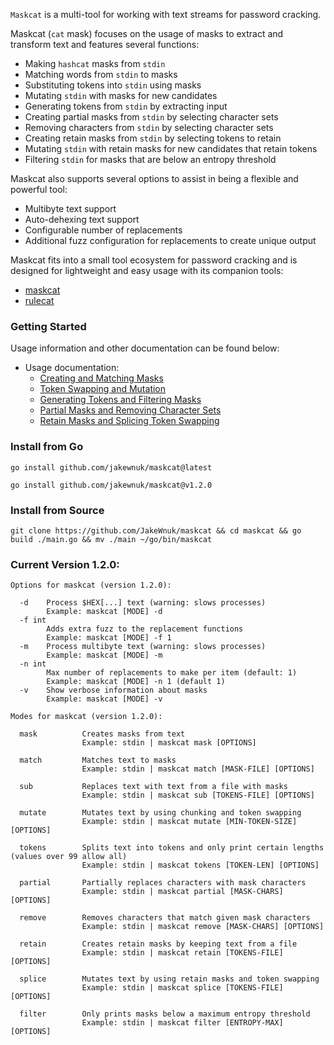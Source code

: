 `Maskcat` is a multi-tool for working with text streams for password cracking.

Maskcat (`cat` mask) focuses on the usage of masks to extract and transform text and features several functions:

   - Making `hashcat` masks from `stdin`
   - Matching words from `stdin` to masks
   - Substituting tokens into `stdin` using masks
   - Mutating `stdin` with masks for new candidates
   - Generating tokens from `stdin` by extracting input
   - Creating partial masks from `stdin` by selecting character sets
   - Removing characters from `stdin` by selecting character sets
   - Creating retain masks from `stdin` by selecting tokens to retain
   - Mutating `stdin` with retain masks for new candidates that retain tokens
   - Filtering `stdin` for masks that are below an entropy threshold

Maskcat also supports several options to assist in being a flexible and powerful tool:

- Multibyte text support
- Auto-dehexing text support
- Configurable number of replacements
- Additional fuzz configuration for replacements to create unique output

Maskcat fits into a small tool ecosystem for password cracking and is designed for lightweight and easy usage with its companion tools:

- [maskcat](https://github.com/JakeWnuk/maskcat)
- [rulecat](https://github.com/JakeWnuk/rulecat)

### Getting Started

Usage information and other documentation can be found below:

- Usage documentation:
    - [Creating and Matching Masks](https://github.com/JakeWnuk/maskcat/blob/main/docs/CREATE_AND_MATCH.md)
    - [Token Swapping and Mutation](https://github.com/JakeWnuk/maskcat/blob/main/docs/SWAP_AND_MUTATE.md)
    - [Generating Tokens and Filtering Masks](https://github.com/JakeWnuk/maskcat/blob/main/docs/TOKENS_AND_FILTER.md)
    - [Partial Masks and Removing Character Sets](https://github.com/JakeWnuk/maskcat/blob/main/docs/PARTIAL_AND_REMOVE.md)
    - [Retain Masks and Splicing Token Swapping](https://github.com/JakeWnuk/maskcat/blob/main/docs/SPLICE_AND_RETAIN.md)

### Install from Go
```
go install github.com/jakewnuk/maskcat@latest
```
```
go install github.com/jakewnuk/maskcat@v1.2.0
```

### Install from Source
```
git clone https://github.com/JakeWnuk/maskcat && cd maskcat && go build ./main.go && mv ./main ~/go/bin/maskcat
```

### Current Version 1.2.0:

```
Options for maskcat (version 1.2.0):

  -d    Process $HEX[...] text (warning: slows processes)
        Example: maskcat [MODE] -d
  -f int
        Adds extra fuzz to the replacement functions
        Example: maskcat [MODE] -f 1
  -m    Process multibyte text (warning: slows processes)
        Example: maskcat [MODE] -m
  -n int
        Max number of replacements to make per item (default: 1)
        Example: maskcat [MODE] -n 1 (default 1)
  -v    Show verbose information about masks
        Example: maskcat [MODE] -v

Modes for maskcat (version 1.2.0):

  mask          Creates masks from text
                Example: stdin | maskcat mask [OPTIONS]

  match         Matches text to masks
                Example: stdin | maskcat match [MASK-FILE] [OPTIONS]

  sub           Replaces text with text from a file with masks
                Example: stdin | maskcat sub [TOKENS-FILE] [OPTIONS]

  mutate        Mutates text by using chunking and token swapping
                Example: stdin | maskcat mutate [MIN-TOKEN-SIZE] [OPTIONS]

  tokens        Splits text into tokens and only print certain lengths (values over 99 allow all)
                Example: stdin | maskcat tokens [TOKEN-LEN] [OPTIONS]

  partial       Partially replaces characters with mask characters
                Example: stdin | maskcat partial [MASK-CHARS] [OPTIONS]

  remove        Removes characters that match given mask characters
                Example: stdin | maskcat remove [MASK-CHARS] [OPTIONS]

  retain        Creates retain masks by keeping text from a file
                Example: stdin | maskcat retain [TOKENS-FILE] [OPTIONS]

  splice        Mutates text by using retain masks and token swapping
                Example: stdin | maskcat splice [TOKENS-FILE] [OPTIONS]

  filter        Only prints masks below a maximum entropy threshold
                Example: stdin | maskcat filter [ENTROPY-MAX] [OPTIONS]
```


